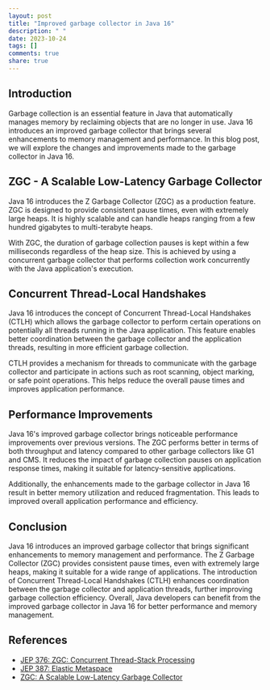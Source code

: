 ```yaml
---
layout: post
title: "Improved garbage collector in Java 16"
description: " "
date: 2023-10-24
tags: []
comments: true
share: true
---
```


## Introduction
Garbage collection is an essential feature in Java that automatically manages memory by reclaiming objects that are no longer in use. Java 16 introduces an improved garbage collector that brings several enhancements to memory management and performance. In this blog post, we will explore the changes and improvements made to the garbage collector in Java 16.

## ZGC - A Scalable Low-Latency Garbage Collector
Java 16 introduces the Z Garbage Collector (ZGC) as a production feature. ZGC is designed to provide consistent pause times, even with extremely large heaps. It is highly scalable and can handle heaps ranging from a few hundred gigabytes to multi-terabyte heaps.

With ZGC, the duration of garbage collection pauses is kept within a few milliseconds regardless of the heap size. This is achieved by using a concurrent garbage collector that performs collection work concurrently with the Java application's execution.

## Concurrent Thread-Local Handshakes
Java 16 introduces the concept of Concurrent Thread-Local Handshakes (CTLH) which allows the garbage collector to perform certain operations on potentially all threads running in the Java application. This feature enables better coordination between the garbage collector and the application threads, resulting in more efficient garbage collection.

CTLH provides a mechanism for threads to communicate with the garbage collector and participate in actions such as root scanning, object marking, or safe point operations. This helps reduce the overall pause times and improves application performance.

## Performance Improvements
Java 16's improved garbage collector brings noticeable performance improvements over previous versions. The ZGC performs better in terms of both throughput and latency compared to other garbage collectors like G1 and CMS. It reduces the impact of garbage collection pauses on application response times, making it suitable for latency-sensitive applications.

Additionally, the enhancements made to the garbage collector in Java 16 result in better memory utilization and reduced fragmentation. This leads to improved overall application performance and efficiency.

## Conclusion
Java 16 introduces an improved garbage collector that brings significant enhancements to memory management and performance. The Z Garbage Collector (ZGC) provides consistent pause times, even with extremely large heaps, making it suitable for a wide range of applications. The introduction of Concurrent Thread-Local Handshakes (CTLH) enhances coordination between the garbage collector and application threads, further improving garbage collection efficiency. Overall, Java developers can benefit from the improved garbage collector in Java 16 for better performance and memory management.

## References
- [JEP 376: ZGC: Concurrent Thread-Stack Processing](https://openjdk.java.net/jeps/376)
- [JEP 387: Elastic Metaspace](https://openjdk.java.net/jeps/387)
- [ZGC: A Scalable Low-Latency Garbage Collector](https://openjdk.java.net/projects/zgc/)
